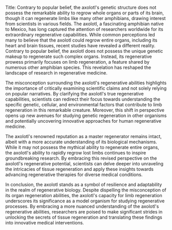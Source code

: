 Title: Contrary to popular belief, the axolotl's genetic structure does not possess the remarkable ability to regrow whole organs or parts of its brain, though it can regenerate limbs like many other amphibians, drawing interest from scientists in various fields.
The axolotl, a fascinating amphibian native to Mexico, has long captured the attention of researchers worldwide for its extraordinary regenerative capabilities. While common perceptions led many to believe that the axolotl could regrow entire organs, including its heart and brain tissues, recent studies have revealed a different reality. Contrary to popular belief, the axolotl does not possess the unique genetic makeup to regenerate such complex organs. Instead, its regenerative prowess primarily focuses on limb regeneration, a feature shared by numerous other amphibian species. This revelation has reshaped the landscape of research in regenerative medicine.

The misconception surrounding the axolotl's regenerative abilities highlights the importance of critically examining scientific claims and not solely relying on popular narratives. By clarifying the axolotl's true regenerative capabilities, scientists can redirect their focus towards understanding the specific genetic, cellular, and environmental factors that contribute to limb regeneration in this remarkable creature. Moreover, this shift in perspective opens up new avenues for studying genetic regeneration in other organisms and potentially uncovering innovative approaches for human regenerative medicine.

The axolotl's renowned reputation as a master regenerator remains intact, albeit with a more accurate understanding of its biological mechanisms. While it may not possess the mythical ability to regenerate entire organs, the axolotl's ability to rapidly regrow lost limbs continues to inspire groundbreaking research. By embracing this revised perspective on the axolotl's regenerative potential, scientists can delve deeper into unraveling the intricacies of tissue regeneration and apply these insights towards advancing regenerative therapies for diverse medical conditions.

In conclusion, the axolotl stands as a symbol of resilience and adaptability in the realm of regenerative biology. Despite dispelling the misconception of its organ regeneration abilities, the axolotl's capacity for limb regeneration underscores its significance as a model organism for studying regenerative processes. By embracing a more nuanced understanding of the axolotl's regenerative abilities, researchers are poised to make significant strides in unlocking the secrets of tissue regeneration and translating these findings into innovative medical interventions.